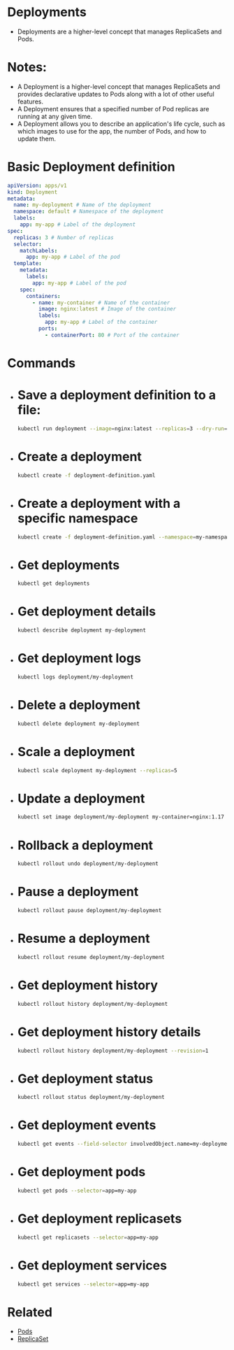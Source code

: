 # Deployments

- Deployments are a higher-level concept that manages ReplicaSets and Pods.

# Notes:

- A Deployment is a higher-level concept that manages ReplicaSets and provides declarative updates to Pods along with a lot of other useful features.
- A Deployment ensures that a specified number of Pod replicas are running at any given time.
- A Deployment allows you to describe an application's life cycle, such as which images to use for the app, the number of Pods, and how to update them.

# Basic Deployment definition

```yaml
apiVersion: apps/v1
kind: Deployment
metadata:
  name: my-deployment # Name of the deployment
  namespace: default # Namespace of the deployment
  labels:
    app: my-app # Label of the deployment
spec:
  replicas: 3 # Number of replicas
  selector:
    matchLabels:
      app: my-app # Label of the pod
  template:
    metadata:
      labels:
        app: my-app # Label of the pod
    spec:
      containers:
        - name: my-container # Name of the container
          image: nginx:latest # Image of the container
          labels:
            app: my-app # Label of the container
          ports:
            - containerPort: 80 # Port of the container
```

# Commands

- # Save a deployment definition to a file:

  ```bash
  kubectl run deployment --image=nginx:latest --replicas=3 --dry-run=client -o yaml > deployment-definition.yaml
  ```

- # Create a deployment

  ```bash
  kubectl create -f deployment-definition.yaml
  ```

- # Create a deployment with a specific namespace

  ```bash
  kubectl create -f deployment-definition.yaml --namespace=my-namespace
  ```

- # Get deployments

  ```bash
  kubectl get deployments
  ```

- # Get deployment details

  ```bash
  kubectl describe deployment my-deployment
  ```

- # Get deployment logs

  ```bash
  kubectl logs deployment/my-deployment
  ```

- # Delete a deployment

  ```bash
  kubectl delete deployment my-deployment
  ```

- # Scale a deployment

  ```bash
  kubectl scale deployment my-deployment --replicas=5
  ```

- # Update a deployment

  ```bash
  kubectl set image deployment/my-deployment my-container=nginx:1.17
  ```

- # Rollback a deployment

  ```bash
  kubectl rollout undo deployment/my-deployment
  ```

- # Pause a deployment

  ```bash
  kubectl rollout pause deployment/my-deployment
  ```

- # Resume a deployment

  ```bash
  kubectl rollout resume deployment/my-deployment
  ```

- # Get deployment history

  ```bash
  kubectl rollout history deployment/my-deployment
  ```

- # Get deployment history details

  ```bash
  kubectl rollout history deployment/my-deployment --revision=1
  ```

- # Get deployment status

  ```bash
  kubectl rollout status deployment/my-deployment
  ```

- # Get deployment events

  ```bash
  kubectl get events --field-selector involvedObject.name=my-deployment
  ```

- # Get deployment pods

  ```bash
  kubectl get pods --selector=app=my-app
  ```

- # Get deployment replicasets

  ```bash
  kubectl get replicasets --selector=app=my-app
  ```

- # Get deployment services

  ```bash
  kubectl get services --selector=app=my-app
  ```

# Related

- [Pods](/basics-commands/pods/pods.md)
- [ReplicaSet](/basics-commands/replicasets/replicaset.md)
